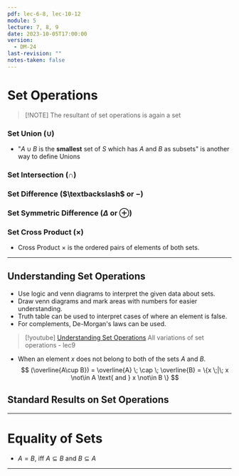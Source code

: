 ```yaml
---
pdf: lec-6-8, lec-10-12
module: 5
lecture: 7, 8, 9
date: 2023-10-05T17:00:00
version:
  - DM-24
last-revision: ""
notes-taken: false
---
```

# Set Operations

> [!NOTE] The resultant of set operations is again a set

### Set Union ($\cup$)
- "$A \cup B$ is the **smallest** set of $S$ which has $A$ and $B$ as subsets" is another way to define Unions

### Set Intersection ($\cap$)


### Set Difference ($\textbackslash$ or $-$)


### Set Symmetric Difference ($\Delta$ or $\oplus$)


### Set Cross Product ($\times$)
- Cross Product $\times$ is the ordered pairs of elements of both sets.


----
## Understanding Set Operations
- Use logic and venn diagrams to interpret the given data about sets.
- Draw venn diagrams and mark areas with numbers for easier understanding.
- Truth table can be used to interpret cases of where an element is false.
- For complements, De-Morgan's laws can be used.

> [!youtube]  [Understanding Set Operations](https://www.youtube.com/watch?v=oAbWQomIEbU)
> All variations of set operations - lec9

- When an element $x$ does not belong to both of the sets $A$ and $B$.
$$
(\overline{A\cup B}) = \overline{A} \; \cap \; \overline{B} = \{x \;|\; x \not\in A \text{ and } x \not\in B \}
$$

## Standard Results on Set Operations




----
# Equality of Sets

- $A = B$, iff $A \subseteq B$ and $B \subseteq A$

----


